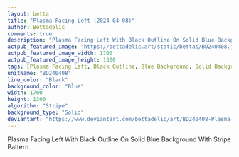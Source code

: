 ```yaml
---
layout: betta
title: "Plasma Facing Left (2024-04-08)"
author: Bettadelic
comments: true
description: "Plasma Facing Left With Black Outline On Solid Blue Background With Stripe Pattern."
actpub_featured_image: "https://bettadelic.art/static/bettas/BD240408.jpg"
actpub_featured_image_width: 1700
actpub_featured_image_height: 1300
tags: [Plasma Facing Left, Black Outline, Blue Background, Solid Background Pattern, Stripe Pattern, April 2024]
unitName: "BD240408"
line_color: "Black"
background_color: "Blue"
width: 1700
height: 1300
algorithm: "Stripe"
background_type: "Solid"
deviantart: "https://www.deviantart.com/bettadelic/art/BD240408-Plasma-Facing-Left-2024-04-08-1040220306"
---
```


Plasma Facing Left With Black Outline On Solid Blue Background With Stripe Pattern.
